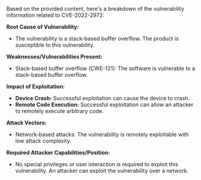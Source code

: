 Based on the provided content, here's a breakdown of the vulnerability information related to CVE-2022-2972:

**Root Cause of Vulnerability:**
- The vulnerability is a stack-based buffer overflow. The product is susceptible to this vulnerability.

**Weaknesses/Vulnerabilities Present:**
- Stack-based buffer overflow (CWE-121): The software is vulnerable to a stack-based buffer overflow.

**Impact of Exploitation:**
- **Device Crash:** Successful exploitation can cause the device to crash.
- **Remote Code Execution:** Successful exploitation can allow an attacker to remotely execute arbitrary code.

**Attack Vectors:**
- Network-based attacks: The vulnerability is remotely exploitable with low attack complexity.

**Required Attacker Capabilities/Position:**
- No special privileges or user interaction is required to exploit this vulnerability. An attacker can exploit the vulnerability over a network.